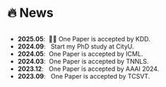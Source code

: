 # 🔥 News
<style>
  .scrollable {
    max-height: 120px; /* 设置最大高度 */
    overflow-y: scroll; /* 设置垂直滚动条 */
  }
</style>

<!-- <font color="red></font>
<a href=""></a> -->

<div class="scrollable">
  <ul>
    <li><strong>2025.05</strong>: &nbsp;🎉🎉 One Paper is accepted by KDD.</li>
    <li><strong>2024.09</strong>: &nbsp; Start my PhD study at CityU.</li>
    <li><strong>2024.05</strong>: &nbsp;One Paper is accepted by ICML. </li>
    <li><strong>2024.03</strong>: &nbsp;One Paper is accepted by TNNLS. </li>
    <li><strong>2023.12</strong>: &nbsp; One Paper is accepted by AAAI 2024. </li>
    <li><strong>2023.09</strong>: &nbsp; One Paper is accepted by TCSVT. </li>
  </ul>
</div>
